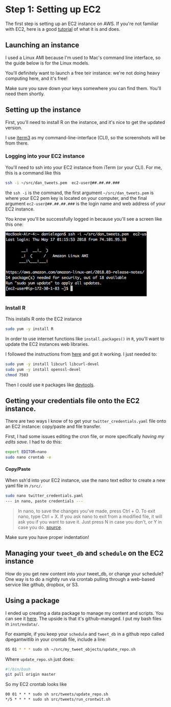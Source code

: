 
# Step 1: Setting up EC2
The first step is setting up an EC2 instance on AWS. If you're not familiar with EC2, here is a good [tutorial](https://www.datacamp.com/community/tutorials/aws-ec2-beginner-tutorial) of what it is and does. 

## Launching an instance
I used a Linux AMI because I'm used to Mac's command line interface, so the guide below is for the Linux models. 

You'll definitely want to launch a free teir instance: we're not doing heavy computing here, and it's free! 
  
  Make sure you save down your keys somewhere you can find them. You'll need them shortly.

## Setting up the instance
First, you'll need to install R on the instance, and it's nice to get the updated version. 

I use [iterm3](https://www.iterm2.com/) as my command-line-interface (CLI), so the screenshots will be from there.

### Logging into your EC2 instance
You'll need to ssh into your EC2 instance from iTerm (or your CLI). For me, this is a command like this

```bash
ssh -i ~/src/dan_tweets.pem  ec2-user@##.##.##.###
  ```

the `ssh -i` is the command, the first argument `~/src/dan_tweets.pem` is where your EC2 pem key is located on your computer, and the final argument `ec2-user@##.##.##.###` is the login name and web address of your EC2 instance. 

You know you'll be successfully logged in because you'll see a screen like this one:  
  
  ![](inst/exdata/ec2_login_screen.png "EC2 login screen")

### Install R

This installs R onto the EC2 instance
```bash
sudo yum -y install R
```

In order to use internet functions like `install.packages()` in `R`, you'll want to update the EC2 instances web libraries. 

I followed the instructions from [here](https://stackoverflow.com/questions/20923209/problems-installing-the-devtools-package) and got it working. I just needed to:

```bash
sudo yum -y install libcurl libcurl-devel
sudo yum -y install openssl-devel
chmod 7503
```
Then I could use `R` packages like [devtools](https://github.com/r-lib/devtools). 

## Getting your credentials file onto the EC2 instance. 
There are two ways I know of to get your `twitter_credentials.yaml` file onto an EC2 instance: copy/paste and file transfer. 


First, I had some issues editing the cron file, or more specifically _having my edits save_. I had to do this: 

```bash
export EDITOR=nano
sudo nano crontab -e
```


#### Copy/Paste
When ssh'd into your EC2 instance, use the nano text editor to create a new yaml file in `/src/`.
```bash
sudo nano twitter_credentials.yaml
--- in nano, paste credentials ---
```
> In nano, to save the changes you've made, press Ctrl + O. To exit nano, type Ctrl + X. If you ask nano to exit from a modified file, it will ask you if you want to save it. Just press N in case you don't, or Y in case you do. [source](https://wiki.gentoo.org/wiki/Nano/Basics_Guide#Saving_and_exiting). 

Make sure you have proper indentation! 


## Managing your `tweet_db` and `schedule` on the EC2 instance

How do you get new content into your tweet_db, or change your schedule? One way is to do a nightly run via crontab pulling through a web-based service like github, dropbox, or S3. 

## Using a package
I ended up creating a data package to manage my content and scripts. You can see it [here](https://github.com/bestdan/dpegantwitlib). The upside is that it's github-managed. 
I put my bash files in `inst/exdata/`. 

For example, if you keep your `schedule` and `tweet_db` in a github repo called dpegantwitlib in your crontab file, include a line: 

```bash
05 01 * * * sudo sh ~/src/my_tweet_objects/update_repo.sh
```

Where `update_repo.sh` just does:  

```bash
#!/bin/bash
git pull origin master
```


So my EC2 crontab looks like
```crontab
00 01 * * * sudo sh src/tweets/update_repo.sh
*/5 * * * * sudo sh src/tweets/run_crontwit.sh
```
